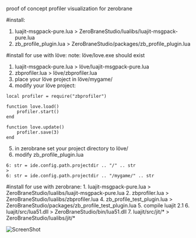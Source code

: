 proof of concept profiler visualization for zerobrane

#install:
1. luajit-msgpack-pure.lua > ZeroBraneStudio/lualibs/luajit-msgpack-pure.lua
2. zb_profile_plugin.lua > ZeroBraneStudio/packages/zb_profile_plugin.lua
			
#install for use with löve:
note: löve/love.exe should exist

1. luajit-msgpack-pure.lua > löve/luajit-msgpack-pure.lua
2. zbprofiler.lua > löve/zbprofiler.lua
3. place your löve project in löve/mygame/
4. modify your löve project:	
```
local profiler = require("zbprofiler")

function love.load()
	profiler.start()
end

function love.update() 
	profiler.save(3)
end
```
5. in zerobrane set your project directory to löve/ 
6. modify zb_profile_plugin.lua
```
6: str = ide.config.path.projectdir .. "/" .. str
>
6: str = ide.config.path.projectdir .. "/mygame/" .. str
```
	
#install for use with zerobrane:
	1. luajit-msgpack-pure.lua > ZeroBraneStudio/lualibs/luajit-msgpack-pure.lua
	2. zbprofiler.lua > ZeroBraneStudio/lualibs/zbprofiler.lua
	4. zb_profile_test_plugin.lua > ZeroBraneStudio/packages/zb_profile_test_plugin.lua
	5. compile luajit 2.1
		6. luajit/src/lua51.dll > ZeroBraneStudio/bin/lua51.dll
		7. luajit/src/jit/* >  ZeroBraneStudio/lualibs/jit/*
		
![ScreenShot](https://dl.dropboxusercontent.com/u/244444/ShareX/2015-07/2015-07-15_12-04-53.png)
